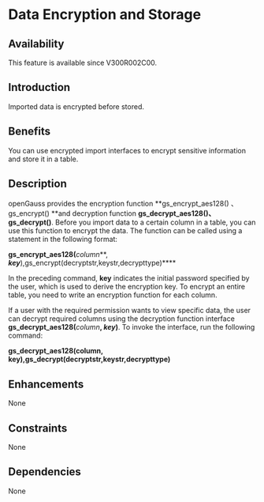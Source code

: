 # Data Encryption and Storage<a name="EN-US_TOPIC_0000001088406676"></a>

## Availability<a name="section8174682"></a>

This feature is available since V300R002C00.

## Introduction<a name="section6463280"></a>

Imported data is encrypted before stored.

## Benefits<a name="section58169521"></a>

You can use encrypted import interfaces to encrypt sensitive information and store it in a table.

## Description<a name="section53763648"></a>

openGauss provides the encryption function  **gs\_encrypt\_aes128\(\) 、gs_encrypt() **and decryption function  **gs\_decrypt\_aes128\(\)、gs\_decrypt()**. Before you import data to a certain column in a table, you can use this function to encrypt the data. The function can be called using a statement in the following format:

**gs\_encrypt\_aes128\(**_column_**, **_key_**\),gs_encrypt(decryptstr,keystr,decrypttype)****

In the preceding command,  **key**  indicates the initial password specified by the user, which is used to derive the encryption key. To encrypt an entire table, you need to write an encryption function for each column.

If a user with the required permission wants to view specific data, the user can decrypt required columns using the decryption function interface  **gs\_decrypt\_aes128\(**_column_**, **_key_**\)**. To invoke the interface, run the following command:

**gs\_decrypt\_aes128\(column, key\),gs\_decrypt(decryptstr,keystr,decrypttype)**

## Enhancements<a name="section14110789"></a>

None

## Constraints<a name="section06531946143616"></a>

None

## Dependencies<a name="section59888241"></a>

None

